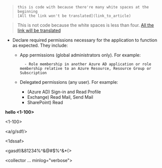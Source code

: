 >     this is code with because there're many white spaces at the beginning
>     [All the link won't be translated](link_to_article)

>  This is not code because the white spaces is less than four.
>  [All the link will be translated](link_to_article)



- Declare required permissions necessary for the application to function as expected. They include:
  - App permissions (global administrators only). For example:

          - Role membership in another Azure AD application or role membership relative to an Azure Resource, Resource Group or Subscription
  - Delegated permissions (any user). For example:
    - (Azure AD) Sign-in and Read Profile
    - Exchange) Read Mail, Send Mail
    - SharePoint) Read


**hello <1-100>**

<1-100>

<a/g/sdf/>

<gasdf>

<1dssaf>

<gasdf/&81234%^&@#$%^&*(>

<collector ... minlog="verbose">
